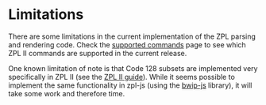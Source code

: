 # Limitations

There are some limitations in the current implementation of the ZPL parsing
and rendering code. Check the [supported commands](/zpl-js/docs/playground/supported-commands)
page to see which ZPL II commands are supported in the current release.

One known limitation of note is that Code 128 subsets are implemented very 
specifically in ZPL II (see the [ZPL II guide](https://www.zebra.com/content/dam/support-dam/en/documentation/unrestricted/guide/software/zpl-zbi2-pg-en.pdf#page=94)).
While it seems possible to implement the same functionality in zpl-js (using the [bwip-js](https://github.com/metafloor/bwip-js) library),
it will take some work and therefore time.
